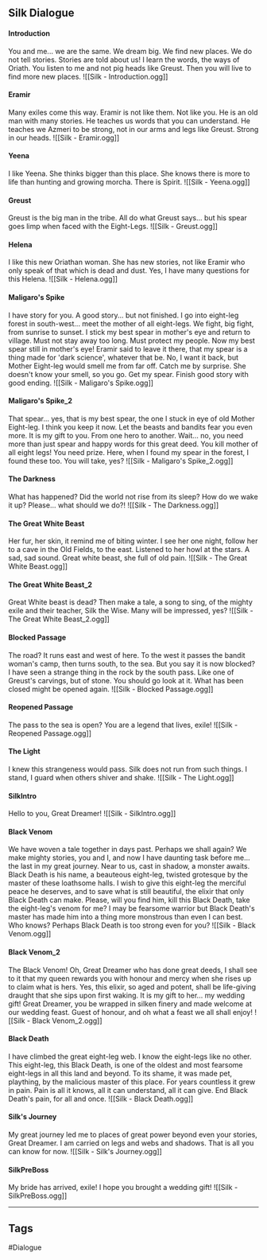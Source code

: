## Silk Dialogue
#### Introduction
You and me... we are the same. We dream big. We find new places. We do not tell stories. Stories are told about us! I learn the words, the ways of Oriath. You listen to me and not pig heads like Greust. Then you will live to find more new places.
![[Silk - Introduction.ogg]]

#### Eramir
Many exiles come this way. Eramir is not like them. Not like you. He is an old man with many stories. He teaches us words that you can understand. He teaches we Azmeri to be strong, not in our arms and legs like Greust. Strong in our heads.
![[Silk - Eramir.ogg]]

#### Yeena
I like Yeena. She thinks bigger than this place. She knows there is more to life than hunting and growing morcha. There is Spirit.
![[Silk - Yeena.ogg]]

#### Greust
Greust is the big man in the tribe. All do what Greust says... but his spear goes limp when faced with the Eight-Legs.
![[Silk - Greust.ogg]]

#### Helena
I like this new Oriathan woman. She has new stories, not like Eramir who only speak of that which is dead and dust. Yes, I have many questions for this Helena.
![[Silk - Helena.ogg]]

#### Maligaro's Spike
I have story for you. A good story... but not finished. I go into eight-leg forest in south-west... meet the mother of all eight-legs. We fight, big fight, from sunrise to sunset. I stick my best spear in mother's eye and return to village. Must not stay away too long. Must protect my people. Now my best spear still in mother's eye! Eramir said to leave it there, that my spear is a thing made for 'dark science', whatever that be. No, I want it back, but Mother Eight-leg would smell me from far off. Catch me by surprise. She doesn't know your smell, so you go. Get my spear. Finish good story with good ending.
![[Silk - Maligaro's Spike.ogg]]

#### Maligaro's Spike_2
That spear... yes, that is my best spear, the one I stuck in eye of old Mother Eight-leg. I think you keep it now. Let the beasts and bandits fear you even more. It is my gift to you. From one hero to another. Wait... no, you need more than just spear and happy words for this great deed. You kill mother of all eight legs! You need prize. Here, when I found my spear in the forest, I found these too. You will take, yes?
![[Silk - Maligaro's Spike_2.ogg]]

#### The Darkness
What has happened? Did the world not rise from its sleep? How do we wake it up? Please... what should we do?!
![[Silk - The Darkness.ogg]]

#### The Great White Beast
Her fur, her skin, it remind me of biting winter. I see her one night, follow her to a cave in the Old Fields, to the east. Listened to her howl at the stars. A sad, sad sound. Great white beast, she full of old pain.
![[Silk - The Great White Beast.ogg]]

#### The Great White Beast_2
Great White beast is dead? Then make a tale, a song to sing, of the mighty exile and their teacher, Silk the Wise. Many will be impressed, yes?
![[Silk - The Great White Beast_2.ogg]]

#### Blocked Passage
The road? It runs east and west of here. To the west it passes the bandit woman's camp, then turns south, to the sea. But you say it is now blocked? I have seen a strange thing in the rock by the south pass. Like one of Greust's carvings, but of stone. You should go look at it. What has been closed might be opened again.
![[Silk - Blocked Passage.ogg]]

#### Reopened Passage
The pass to the sea is open? You are a legend that lives, exile!
![[Silk - Reopened Passage.ogg]]

#### The Light
I knew this strangeness would pass. Silk does not run from such things. I stand, I guard when others shiver and shake.
![[Silk - The Light.ogg]]

#### SilkIntro
Hello to you, Great Dreamer!
![[Silk - SilkIntro.ogg]]

#### Black Venom
We have woven a tale together in days past. Perhaps we shall again? We make mighty stories, you and I, and now I have daunting task before me... the last in my great journey. Near to us, cast in shadow, a monster awaits. Black Death is his name, a beauteous eight-leg, twisted grotesque by the master of these loathsome halls. I wish to give this eight-leg the merciful peace he deserves, and to save what is still beautiful, the elixir that only Black Death can make. Please, will you find him, kill this Black Death, take the eight-leg's venom for me? I may be fearsome warrior but Black Death's master has made him into a thing more monstrous than even I can best. Who knows? Perhaps Black Death is too strong even for you?
![[Silk - Black Venom.ogg]]

#### Black Venom_2
The Black Venom! Oh, Great Dreamer who has done great deeds, I shall see to it that my queen rewards you with honour and mercy when she rises up to claim what is hers. Yes, this elixir, so aged and potent, shall be life-giving draught that she sips upon first waking. It is my gift to her... my wedding gift! Great Dreamer, you be wrapped in silken finery and made welcome at our wedding feast. Guest of honour, and oh what a feast we all shall enjoy!
![[Silk - Black Venom_2.ogg]]

#### Black Death
I have climbed the great eight-leg web. I know the eight-legs like no other. This eight-leg, this Black Death, is one of the oldest and most fearsome eight-legs in all this land and beyond. To its shame, it was made pet, plaything, by the malicious master of this place. For years countless it grew in pain. Pain is all it knows, all it can understand, all it can give. End Black Death's pain, for all and once.
![[Silk - Black Death.ogg]]

#### Silk's Journey
My great journey led me to places of great power beyond even your stories, Great Dreamer. I am carried on legs and webs and shadows. That is all you can know for now.
![[Silk - Silk's Journey.ogg]]

#### SilkPreBoss
My bride has arrived, exile! I hope you brought a wedding gift!
![[Silk - SilkPreBoss.ogg]]

---
## Tags
#Dialogue
